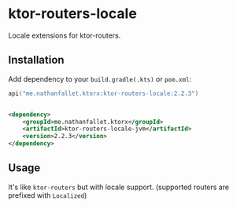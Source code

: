 # ktor-routers-locale

Locale extensions for ktor-routers.

## Installation

Add dependency to your `build.gradle(.kts)` or `pom.xml`:

```kotlin
api("me.nathanfallet.ktorx:ktor-routers-locale:2.2.3")
```

```xml

<dependency>
    <groupId>me.nathanfallet.ktorx</groupId>
    <artifactId>ktor-routers-locale-jvm</artifactId>
    <version>2.2.3</version>
</dependency>
```

## Usage

It's like `ktor-routers` but with locale support. (supported routers are prefixed with `Localized`)


